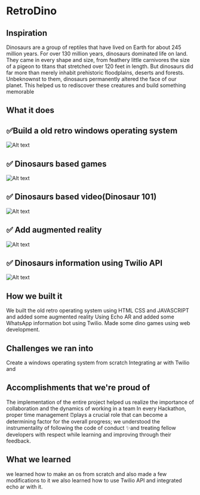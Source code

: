 # RetroDino

## Inspiration
Dinosaurs are a group of reptiles that have lived on Earth for about 245 million years. For over 130 million years, dinosaurs dominated life on land. They came in every shape and size, from feathery little carnivores the size of a pigeon to titans that stretched over 120 feet in length. But dinosaurs did far more than merely inhabit prehistoric floodplains, deserts and forests. Unbeknownst to them, dinosaurs permanently altered the face of our planet.
This helped us to rediscover these creatures and build something memorable
## What it does
## ✅Build a old retro windows operating system
![Alt text](https://challengepost-s3-challengepost.netdna-ssl.com/photos/production/software_photos/001/650/001/datas/gallery.jpg)
## ✅ Dinosaurs based games
![Alt text](https://challengepost-s3-challengepost.netdna-ssl.com/photos/production/software_photos/001/649/958/datas/gallery.jpg)
## ✅ Dinosaurs based video(Dinosaur 101)
![Alt text](https://challengepost-s3-challengepost.netdna-ssl.com/photos/production/software_photos/001/650/064/datas/gallery.jpg)
## ✅ Add augmented reality 
![Alt text](https://challengepost-s3-challengepost.netdna-ssl.com/photos/production/software_photos/001/649/953/datas/gallery.jpg)
## ✅ Dinosaurs information using Twilio API 
![Alt text](https://challengepost-s3-challengepost.netdna-ssl.com/photos/production/software_photos/001/649/956/datas/gallery.jpg)

## How we built it
We built the old retro operating system using HTML CSS and JAVASCRIPT and added some augmented reality Using Echo AR and added some WhatsApp information bot using Twilio.
Made some dino games using web development.
## Challenges we ran into
Create a windows operating system from scratch 
Integrating ar with Twilio and 
## Accomplishments that we're proud of
The implementation of the entire project helped us realize the importance of collaboration and the dynamics of working in a team In every Hackathon, proper time management ⏰plays a crucial role that can become a determining factor for the overall progress; we understood the instrumentality of following the code of conduct ✨and treating fellow developers with respect while learning and improving through their feedback.
## What we learned
we learned how to make an os from scratch and also made a few modifications to it
we also learned how to use Twilio API and integrated echo ar with it.

